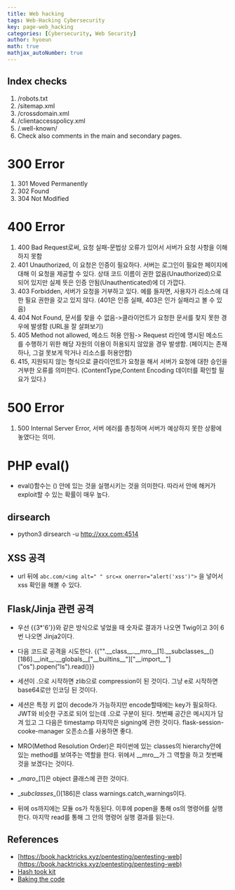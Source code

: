 ```yaml
---
title: Web hacking
tags: Web-Hacking Cybersecurity
key: page-web_hacking
categories: [Cybersecurity, Web Security]
author: hyoeun
math: true
mathjax_autoNumber: true
---
```


## Index checks
1. /robots.txt
1. /sitemap.xml
1. /crossdomain.xml
1. /clientaccesspolicy.xml
1. /.well-known/
1. Check also comments in the main and secondary pages.

# 300 Error
1. 301 Moved Permanently
1. 302 Found
1. 304 Not Modified

# 400 Error
1. 400 Bad Request로써, 요청 실패-문법상 오류가 있어서 서버가 요청 사항을 이해하지 못함
1. 401 Unauthorized, 이 요청은 인증이 필요하다. 서버는 로그인이 필요한 페이지에 대해 이 요청을 제공할 수 있다. 상태 코드 이름이 권한 없음(Unauthorized)으로 되어 있지만 실제 뜻은 인증 안됨(Unauthenticated)에 더 가깝다.
1. 403 Forbidden, 서버가 요청을 거부하고 있다. 예를 들자면, 사용자가 리소스에 대한 필요 권한을 갖고 있지 않다. (401은 인증 실패, 403은 인가 실패라고 볼 수 있음)
1. 404 Not Found, 문서를 찾을 수 없음->클라이언트가 요청한 문서를 찾지 못한 경우에 발생함 (URL을 잘 살펴보기)
1. 405 Method not allowed, 메소드 허용 안됨-> Request 라인에 명시된 메소드를 수행하기 위한 해당 자원의 이용이 허용되지 않았을 경우 발생함.    (페이지는 존재하나, 그걸 못보게 막거나 리소스를 허용안함)
1. 415, 지원되지 않는 형식으로 클라이언트가 요청을 해서 서버가 요청에 대한 승인을 거부한 오류를 의미한다. (ContentType,Content Encoding 데이터를 확인할 필요가 있다.)

# 500 Error
1. 500 Internal Server Error, 서버 에러를 총칭하며 서버가 예상하지 못한 상황에 놓였다는 의미.

# PHP eval()
* eval()함수는 () 안에 있는 것을 실행시키는 것을 의미한다. 따라서 안에 해커가 exploit할 수 있는 확률이 매우 높다.

## dirsearch
* python3 dirsearch -u http://xxx.com:4514
 
## XSS 공격
* url 뒤에 ```abc.com/<img alt=" " src=x onerror="alert('xss')">``` 을 넣어서 xss 확인을 해볼 수 있다.

## Flask/Jinja 관련 공격
* 우선 \{\{3*'6'\}\}와 같은 방식으로 넣었을 때 숫자로 결과가 나오면 Twig이고 3이 6번 나오면 Jinja2이다. 
* 다음 코드로 공격을 시도한다. \{\{"".\_\_class__.\_\_mro__[1].\_\_subclasses__()[186].\_\_init__.\_\_globals__["\_\_builtins__"]\["\_\_import__"]\("os").popen("ls").read()}}

* 세션이 .으로 시작하면 zlib으로 compression이 된 것이다. 그냥 e로 시작하면 base64로만 인코딩 된 것이다.
* 세션은 특정 키 없이 decode가 가능하지만 encode할때에는 key가 필요하다. JWT와 비슷한 구조로 되어 있는데 .으로 구분이 된다. 첫번째 공간은 메시지가 담겨 있고 그 다음은 timestamp 마지막은 signing에 관한 것이다. flask-session-cooke-manager 오픈소스를 사용하면 좋다.

* MRO(Method Resolution Order)은 파이썬에 있는 classes의 hierarchy안에 있는 method를 보여주는 역할을 한다. 위에서 __mro__가 그 역할을 하고 첫번째 것을 보겠다는 것이다.
* \__maro__\[1]은 object 클래스에 관한 것이다.
* \__subclasses__()\[186]은 class warnings.catch_warnings이다.
* 뒤에 os까지에는 모듈 os가 작동된다. 이후에 popen을 통해 os의 명령어를 실행한다. 마지막 read를 통해 그 안의 명령어 실행 결과를 읽는다.

## References
* [https://book.hacktricks.xyz/pentesting/pentesting-web](https://book.hacktricks.xyz/pentesting/pentesting-web)
* [Hash took kit](https://hashtoolkit.com/)
* [Baking the code](https://gchq.github.io/CyberChef/)